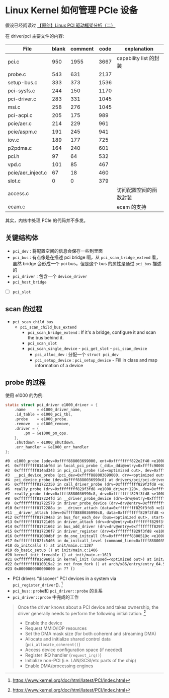 # Linux Kernel 如何管理 PCIe 设备

假设已经阅读过 [【原创】Linux PCI 驱动框架分析（二）](https://www.cnblogs.com/LoyenWang/p/14209318.html)

在 driver/pci 主要文件的内容:

| File                    | blank | comment | code | explanation            |
|-------------------------|-------|---------|------|------------------------|
| pci.c                   | 950   | 1955    | 3667 | capability list 的封装                        |
| probe.c                 | 543   | 631     | 2137 |                        |
| setup-bus.c             | 333   | 373     | 1536 |                        |
| pci-sysfs.c             | 244   | 150     | 1170 |                        |
| pci-driver.c            | 283   | 331     | 1045 |                        |
| msi.c                   | 258   | 276     | 1045 |                        |
| pci-acpi.c              | 205   | 175     | 989  |                        |
| pcie/aer.c              | 214   | 229     | 961  |                        |
| pcie/aspm.c             | 191   | 245     | 941  |                        |
| iov.c                   | 189   | 177     | 725  |                        |
| p2pdma.c                | 164   | 240     | 601  |                        |
| pci.h                   | 97    | 64      | 532  |                        |
| vpd.c                   | 101   | 85      | 467  |                        |
| pcie/aer_inject.c       | 67    | 18      | 460  |                        |
| slot.c                  | 0     | 0       | 379  |                        |
| access.c                |       |         |      | 访问配置空间的函数封装 |
| ecam.c                  |       |         |      | ecam 的支持            |

其实，内核中处理 PCIe 的代码并不多发。

## 关键结构体
- `pci_dev` : 将配置空间的信息会保存一些到里面
- `pci_bus` : 有点像是在描述 pci bridge 啊，从 `pci_scan_bridge_extend` 看，虽然 bridge 会形成一个 pci bus，但是这个 bus 的属性是通过 `pci_bus` 描述的
- `pci_driver` : 包含一个 `device_driver`
- `pci_host_bridge`
- [ ] `pci_slot`

## scan 的过程

- `pci_scan_child_bus`
  - `pci_scan_child_bus_extend`
      - `pci_scan_bridge_extend` : If it's a bridge, configure it and scan the bus behind it.
      - `pci_scan_slot`
      -  `pci_scan_single_device`
        - `pci_get_slot`
        - `pci_scan_device`
          - `pci_alloc_dev` : 分配一个 `struct pci_dev`
          - `pci_setup_device` : `pci_setup_device` - Fill in class and map information of a device

## probe 的过程

使用 e1000 的为例:
```c
static struct pci_driver e1000_driver = {
	.name     = e1000_driver_name,
	.id_table = e1000_pci_tbl,
	.probe    = e1000_probe,
	.remove   = e1000_remove,
	.driver = {
		.pm = &e1000_pm_ops,
	},
	.shutdown = e1000_shutdown,
	.err_handler = &e1000_err_handler
};
```

```txt
#0  e1000_probe (pdev=0xffff888003699000, ent=0xffffffff822e2f40 <e1000_pci_tbl+640>) at drivers/net/ethernet/intel/e1000e/netdev.c:7408
#1  0xffffffff814abf6d in local_pci_probe (_ddi=_ddi@entry=0xffffc90000013d80) at drivers/pci/pci-driver.c:323
#2  0xffffffff814ad343 in pci_call_probe (id=<optimized out>, dev=0xffff888003699000, drv=<optimized out>) at drivers/pci/pci-driver.c:391
#3  __pci_device_probe (pci_dev=0xffff888003699000, drv=<optimized out>) at drivers/pci/pci-driver.c:416
#4  pci_device_probe (dev=0xffff8880036990c8) at drivers/pci/pci-driver.c:459
#5  0xffffffff81722350 in call_driver_probe (drv=0xffffffff829f3fd8 <e1000_driver+120>, drv=0xffffffff829f3fd8 <e1000_driver+120>, dev=0xffff8880036990c8) at drivers/base/dd.c:542
#6  really_probe (drv=0xffffffff829f3fd8 <e1000_driver+120>, dev=0xffff8880036990c8) at drivers/base/dd.c:621
#7  really_probe (dev=0xffff8880036990c8, drv=0xffffffff829f3fd8 <e1000_driver+120>) at drivers/base/dd.c:566
#8  0xffffffff817224fd in __driver_probe_device (drv=drv@entry=0xffffffff829f3fd8 <e1000_driver+120>, dev=dev@entry=0xffff8880036990c8) at drivers/base/dd.c:752
#9  0xffffffff81722579 in driver_probe_device (drv=drv@entry=0xffffffff829f3fd8 <e1000_driver+120>, dev=dev@entry=0xffff8880036990c8) at drivers/base/dd.c:782
#10 0xffffffff8172288a in __driver_attach (data=0xffffffff829f3fd8 <e1000_driver+120>, dev=0xffff8880036990c8) at drivers/base/dd.c:1141
#11 __driver_attach (dev=0xffff8880036990c8, data=0xffffffff829f3fd8 <e1000_driver+120>) at drivers/base/dd.c:1093
#12 0xffffffff817204a3 in bus_for_each_dev (bus=<optimized out>, start=start@entry=0x0 <fixed_percpu_data>, data=data@entry=0xffffffff829f3fd8 <e1000_driver+120>, fn=fn@entry=0xffffffff81722830 <__driver_attach>) at drivers/base/bus.c:301
#13 0xffffffff81721d05 in driver_attach (drv=drv@entry=0xffffffff829f3fd8 <e1000_driver+120>) at drivers/base/dd.c:1158
#14 0xffffffff81721662 in bus_add_driver (drv=drv@entry=0xffffffff829f3fd8 <e1000_driver+120>) at drivers/base/bus.c:618
#15 0xffffffff817230f7 in driver_register (drv=0xffffffff829f3fd8 <e1000_driver+120>) at drivers/base/driver.c:171
#16 0xffffffff81000dbf in do_one_initcall (fn=0xffffffff8300519c <e1000_init_module>) at init/main.c:1298
#17 0xffffffff82fc5405 in do_initcall_level (command_line=0xffff888003546040 "root", level=6) at ./include/linux/compiler.h:234
#18 do_initcalls () at init/main.c:1387
#19 do_basic_setup () at init/main.c:1406
#20 kernel_init_freeable () at init/main.c:1613
#21 0xffffffff81c9e851 in kernel_init (unused=<optimized out>) at init/main.c:1502
#22 0xffffffff810019a2 in ret_from_fork () at arch/x86/entry/entry_64.S:298
#23 0x0000000000000000 in ?? ()
```

- PCI drivers “discover” PCI devices in a system via `pci_register_driver`(). [^3]
- `pci_bus::probe`和 `pci_driver::probe` 的关系
- `pci_driver::probe` 中完成的工作

> Once the driver knows about a PCI device and takes ownership, the driver generally needs to perform the following initialization: [^3]
> - Enable the device
> - Request MMIO/IOP resources
> - Set the DMA mask size (for both coherent and streaming DMA)
> - Allocate and initialize shared control data (`pci_allocate_coherent()`)
> - Access device configuration space (if needed)
> - Register IRQ handler (`request_irq()`)
> - Initialize non-PCI (i.e. LAN/SCSI/etc parts of the chip)
> - Enable DMA/processing engines

[^3]: https://www.kernel.org/doc/html/latest/PCI/index.html
